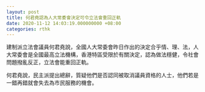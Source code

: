 ```yaml
---
layout: post
title: 何君堯認為人大常委會決定可令立法會重回正軌
date: 2020-11-12 14:03:19.000000000 +08:00
categories: rthk
---
```


建制派立法會議員何君堯說，全國人大常委會昨日作出的決定合乎情、理、法，人大常委會是全國最高立法機構，香港特區受限於有關決定，認為做法穩健，令社會問題撥亂反正，立法會能重回正軌。

何君堯說，民主派提出總辭，質疑他們是否認同被取消議員資格的人士，他們若是一錯再錯就會失去為市民服務的機會。
